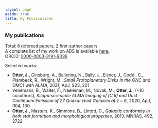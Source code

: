 ```yaml
---
layout: page
aside: true
title: My Publications
---
```


### My publications

Total: 6 refereed papers, 2 first-author papers  
A complete list of my work on ADS is available [here.](https://ui.adsabs.harvard.edu/search/q=author%3A%22Otter%2C%20Justin%22&sort=date%20desc%2C%20bibcode%20desc&p_=0, "here.")  
ORCID: [0000-0003-3191-9039](https://orcid.org/0000-0003-3191-9039, "0000-0003-3191-9039")  

Selected works:  
- **Otter, J.**, Ginsburg, A., Ballering, N., Bally, J., Eisner, J., Goddi, C., Plambeck, R., Wright, M., *Small Protoplanetary Disks in the ONC and OMC1 with ALMA*, 2021, ApJ, 923, 221  
- Venemans, B., Walter, F., Neeleman, M., Novak, M., **Otter, J.**, (+10 coauthors), *Kiloparsec-scale ALMA Imaging of [C II] and Dust Continuum Emission of 27 Quasar Host Galaxies at z ~ 6*, 2020, ApJ, 904, 130  
- **Otter, J.**, Masters, K., Simmons, B., Lintott, C., *Galactic conformity in both star formation and morphological properties*, 2019, MNRAS, 492, 2722
